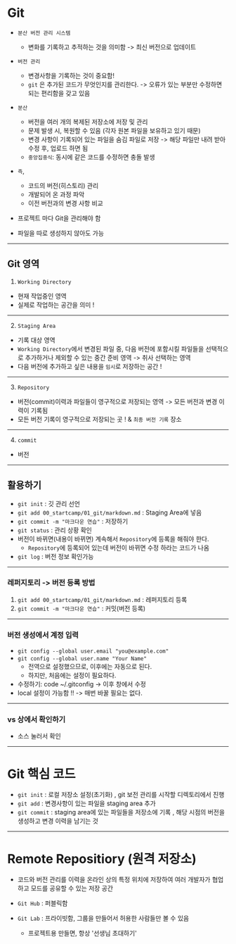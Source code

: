 # Git 
- `분산 버전 관리 시스템` 
  - 변화를 기록하고 추적하는 것을 의미함 -> 최신 버전으로 업데이트   

- `버전 관리` 
  - 변경사항을 기록하는 것이 중요함!
  - `git` 은 추가된 코드가 무엇인지를 관리한다. -> 오류가 있는 부분만 수정하면 되는 편리함을 갖고 있음

- `분산` 
  - 버전을 여러 개의 복제된 저장소에 저장 및 관리 
  - 문제 발생 시, 복원할 수 있음 (각자 원본 파일을 보유하고 있기 때문)
  - 변경 사항이 기록되어 있는 파일을 숨김 파일로 저장 -> 해당 파일만 내려 받아 수정 후, 업로드 하면 됨 
  - `중앙집중식`: 동시에 같은 코드를 수정하면 충돌 발생 

- `즉`, 
  - 코드의 버전(히스토리) 관리 
  - 개발되어 온 과정 파악
  - 이전 버전과의 변경 사항 비교 

- 프로젝트 마다 Git을 관리해야 함 
- 파일을 따로 생성하지 않아도 가능 
--- 

## Git 영역 
1. `Working Directory` 
  - 현재 작업중인 영역  
  - 실제로 작업하는 공간을 의미 ! 
---
2. `Staging Area` 
  - 기록 대상 영역 
  - `Working Directory`에서 변경된 파일 중, 다음 버전에 포함시킬 파일들을 선택적으로 추가하거나 제외할 수 있는 중간 준비 영역 -> 취사 선택하는 영역 
  - 다음 버전에 추가하고 싶은 내용을 `임시`로 저장하는 공간 !
---
3. `Repository` 
  - 버전(commit)이력과 파일들이 영구적으로 저장되는 영역 -> 모든 버전과 변경 이력이 기록됨 
  - 모든 버전 기록이 영구적으로 저장되는 곳 ! & `최종 버전 기록` 장소
---
4. `commit` 
  - 버전 
---

## 활용하기 
- `git init` : 깃 관리 선언 
- `git add 00_startcamp/01_git/markdown.md` : Staging Area에 넣음 
- `git commit -m "마크다운 연습"` : 저장하기 
- `git status` : 관리 상황 확인 
- 버전이 바뀌면(내용이 바뀌면) 계속해서 `Repository`에 등록을 해줘야 한다. 
  - `Repository`에 등록되어 있는데 버전이 바뀌면 수정 하라는 코드가 나옴  
- `git log` : 버전 정보 확인가능 
---

### 레퍼지토리 -> 버전 등록 방법 
1. `git add 00_startcamp/01_git/markdown.md` : 레퍼지토리 등록
2. `git commit -m "마크다운 연습"` : 커밋(버전 등록) 
---

### 버전 생성에서 계정 입력 
- `git config --global user.email "you@example.com"`
- `git config --global user.name "Your Name"`
  - 전역으로 설정했으므로, 이후에는 자동으로 된다. 
  - 하지만, 처음에는 설정이 필요하다.  
- 수정하기: code ~/.gitconfig -> 이후 창에서 수정
- local 설정이 가능함 !! -> 매번 바꿀 필요는 없다. 

---
### vs 상에서 확인하기 
- 소스  눌러서 확인 

---
# Git 핵심 코드 
- `git init` : 로컬 저장소 설정(초기화) , git 보전 관리를 시작할 디렉토리에서 진행 
- `git add` : 변경사항이 있는 파일을 staging area 추가 
- `git commit` : staging area에 있는 파일들을 저장소에 기록 , 해당 시점의 버전을 생성하고 변경 이력을 남기는 것 

---
# Remote Repositiory (원격 저장소) 
- 코드와 버전 관리를 이력을 온라인 상의 특정 위치에 저장하여 여러 개발자가 협업하고 모드를 공유할 수 있는 저장 공간 

- `Git Hub` : 퍼블릭함 
- `Git Lab` : 프라이빗함, 그룹을 만들어서 허용한 사람들만 볼 수 있음 
  - 프로젝트용 만들면, 항상 '선생님 초대하기'   
